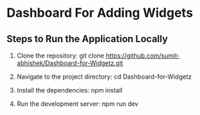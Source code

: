 # Dashboard For Adding Widgets

## Steps to Run the Application Locally

1. Clone the repository:
   git clone https://github.com/sumit-abhishek/Dashboard-for-Widgetz.git
   
2. Navigate to the project directory:
   cd Dashboard-for-Widgetz

3. Install the dependencies:
   npm install

4. Run the development server:
   npm run dev
   
